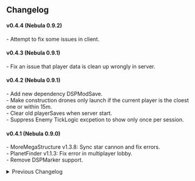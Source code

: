 ## Changelog

#### v0.4.4 (Nebula 0.9.2)
\- Attempt to fix some issues in client.  

#### v0.4.3 (Nebula 0.9.1)
\- Fix an issue that player data is clean up wrongly in server.  

#### v0.4.2 (Nebula 0.9.1)
\- Add new dependency DSPModSave.  
\- Make construction drones only launch if the current player is the cloest one or within 15m.  
\- Clear old playerSaves when server start.  
\- Suppress Enemy TickLogic excpetion to show only once per session.

#### v0.4.1 (Nebula 0.9.0)
\- MoreMegaStructure v1.3.8: Sync star cannon and fix errors.  
\- PlanetFinder v1.1.3: Fix error in multiplayer lobby.  
\- Remove DSPMarker support.  

<details>
<summary>Previous Changelog</summary>

#### v0.4.0 (Nebula 0.9.0 pre-release)
\- Hotfix: Tempoarily disable drone syncing.  
\- Remove Bottleneck, DSPTransportStat, Dustbin, TheyComeFromVoid support.  
\- Temporily disable BlueprintTweaks, DSPMarker, MoreMegaStructure, PlanetFinder support.  

#### v0.3.1 (Nebula 0.8.14)
\- Hotfix: Fix NRE error in `StationUIManager.UpdateStorage.`  
\- Hotfix: Load dyson sphere when click on star view on the starmap.  
\- TheyComeFromVoid v2.2.8: Add remote cannons to let planets not loaded yet to fire weapons. Bug fixes.  

#### v0.3.0 (Nebula 0.8.14)
\- TheyComeFromVoid v2.2.8: Add Droplet syncing and fixes  
\- Remove BigFormingSize from incompat list  

#### v0.2.3 (Nebula 0.8.13)
\- Hotfix: Add compat to mods that increase reform brush size.  
\- Hotfix: (Test) Reset planet physics & audio when arriving at a planet.  
\- MoreMegaStructure v1.1.11: Fix receivers requested power flicks on clients.  

#### v0.2.2 (Nebula 0.8.13)
\- Hotfix: Fix an error when saving game.  
\- Bottleneck v1.0.15: Fixed an error that occurred on the host when the client was using different proliferator settings.  

#### v0.2.1 (Nebula 0.8.13)
\- Fix a bug that client can't change station storage.  
\- DSP Belt Reverse Direction is no longer supported due to vanilla has the function now.  

#### v0.2.0 (Nebula 0.8.13)
\- Hotfix: Fix mecha animation when 3rd player join.  
\- Update FactoryLocator support version to 1.2.0  
\- TheyComeFromVoid: Add StarFortress syncing  

#### v0.1.12 (Nebula 0.8.12)
\- Fix BlueprintTweak 1.5.9  
\- Support Dustbin 1.2.1  
\- Update FactoryLocator support version to 1.1.0  
\- Update Auxilaryfunction support version to 2.0.1  
\- MoreMegaStructure: Fix RefreshProduceSpeedText error  
\- TheyComeFromVoid: Add EnemyShips event syncing  

#### v0.1.11 (Nebula 0.8.12)
\- Hotfix: Sync Flip Whole Path button for belts in DSP 0.9.27.15466  
\- Support SplitterOverBelt 1.1.3  
\- Support TheyComeFromVoid 2.1.2  
\- Update Auxilaryfunction support version to 1.8.9  

#### v0.1.10 (Nebula 0.8.12)
\- Fix sandbox tool enable syncing.  
\- Show multiplayer name in starmap for own player.  

#### v0.1.9 (Nebula 0.8.12)
\- Support FactoryLocator 1.0.1  
\- Update MoreMegaStructure support version to 1.1.4  
\- Hide server ip and port during login & reconnect.  
\- Show the diff count of local & remote mod list when client login.  

#### v0.1.8 (Nebula 0.8.12)
\- Hotfix: Fix trash warning (error when there are litters on host and client join, positions doen't sync)  
\- Hotfix: Fix InserterOffsetCorrection which may cause desync that sorters don't work on one end.  
\- Hotfix: Fix SplitterPriorityChange packet.  

#### v0.1.7 (Nebula 0.8.12)  
\- Hotfix: Fix infinite tech level desync in client.  
\- Hotfix: Fix that rock destroy on remote planet show effects on local planet.  
\- Show possible mod patches from stacktraces on error report.  

#### v0.1.6 (Nebula 0.8.12)  
\- Hotfix: Fix error on host when client put a storage chest on a logisitics distributor on remote planets.  
\- Update PlanetFinder support version to 1.0.0.  

#### v0.1.5 (Nebula 0.8.11)  
\- Fix mod data doesn't sync correctly for another clients.  
\- Fix client mecha spawning position.  

#### v0.1.4 (Nebulad 0.8.11)  
\- Hotfix: Fix host sometimes get error when client request logistic on other planets.  
\- Hotfix for GS2 star detail doesn't display correctly for clients.  

#### v0.1.3 (Nebulad 0.8.11)
\- Hotfix: Fix logistic bots errors.  
\- Fix client error when host reverse belts on a remote planet.  

#### v0.1.2 (Nebula 0.8.10)
\- Support DSPOptimizations  

#### v0.1.1 (Nebula 0.8.10)
\- Support AutoStationConfig, Auxilaryfunction.  
\- Fix advance miner power usage abnormal of AutoStationConfig.   

#### v0.1.0 (Nebula 0.8.8)
\- Support DSPTransportStat, PlanetFinder, DSPFreeMechaCustom, MoreMegaStructure.  
\- Fix DSPMarker didn't refresh marker when local planet changed.  

#### v0.0.1  
\- Initial release. (Game Version 0.9.25.12201)

</details>
